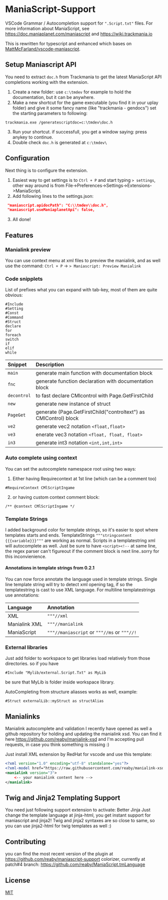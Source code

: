 # ManiaScript-Support

VSCode Grammar / Autocompletion support for `".Script.txt"` files.
For more information about ManiaScript, see https://doc.maniaplanet.com/maniascript and https://wiki.trackmania.io

This is rewritten for typescript and enhanced which bases on [MattMcFarland/vscode-maniascript](https://github.com/MattMcFarland/vscode-maniascript).

## Setup Maniascript API

You need to extract `doc.h` from Trackmania to get the latest ManiaScript API completions working with the extension.

1. Create a new folder: use `c:\tmdev` for example to hold the documentation, but it can be anywhere.
2. Make a new shortcut for the game executable (you find it in your uplay folder) and give it some fancy name (like "trackmania - gendocs") set the starting parameters to following:
```
trackmania.exe /generatescriptdoc=c:\tmdev\doc.h
```

3. Run your shortcut. if successfull, you get a window saying: press anykey to continue.
4. Double check `doc.h` is generated at `c:\tmdev\`

## Configuration

Next thing is to configure the extension.
1. Easiest way to get settings is to `Ctrl + P` and start typing `> settings`, other way around is from File->Preferences->Settings->Extensions->ManiaScript.
2. Add following lines to the settings.json:

```json
 "maniascript.apidocPath": "C:\\tmdev\\doc.h",
 "maniascript.useManiaplanetApi": false,
```

3. All done!

## Features

### Manialink preview
You can use context menu at xml files to preview the manialink, and as well use the command: `Ctrl + P` -> `> Maniascript: Preview Manialink`

### Code snipplets
List of prefixes what you can expand with tab-key, most of them are quite obvious:

```
#Include
#Setting
#Const
#Command
#Struct
declare
for
foreach
switch
if
elif
while
```

| Snippet     |                           Description                            |
| :---------- | :--------------------------------------------------------------  |
| `main`      |         generate main function with documentation block          |
| `fnc`       |      generate function declaration with documentation block      |
| `decontrol` |        to fast declare CMlcontrol with Page.GetFirstChild        |
| `new`       |                 generate new instance of struct                  |
| `PageGet`   | generate (Page.GetFirstChild("controltext") as CMlControl) block |
| `ve2`       |              generate vec2 notation `<float,float>`              |
| `ve3`       |          enerate vec3 notation `<float, float, float>`           |
| `in3`       |              generate int3 notation `<int,int,int>`              |

### Auto complete using context
You can set the autocomplete namespace root using two ways:
1. Either having Requirecontext at 1st line (which can be a comment too)
```
#RequireContext CMlScriptIngame
```
2. or having custom context comment block:
```
/** @context CMlScriptIngame */
```

### Template Strings
I added background color for template strings, so it's easier to spot where templates starts and ends.
TemplateStrings `"""stringcontent {{{variable}}}"""` are working as normal. Scripts in a templatestring xml will autocomplete as well. Just be sure to have `<script><!--` at same line, the regex parser can't figureout if the comment block is next line..sorry for this inconvienience.

#### Annotations in template strings from 0.2.1
You can now force annotate the language used in template strings.
Single line template string will try to detect xml opening tag, if so the templatestring is cast to use XML language. For multiline templatestrings use annotations:

| Language    | Annotation                                                       |
| :---------- | :--------------------------------------------------------------  |
| XML | `"""//xml` |
| Manialink XML |  `"""//manialink` | 
| ManiaScript | `"""//maniascript` or `"""//ms` or `"""//!` |

### External libraries
Just add folder to workspace to get libraries load relatively from those directories.
so if you have
```
#Include "Mylib/external.Script.Txt" as MyLib
```
be sure that MyLib is folder inside workspace library.

AutoCompleting from structure aliasses works as well, example:
```
#Struct externalLib::myStruct as structAlias
```

## Manialinks

Manialink autocomplete and validation
I recently have opened as well a github repository for holding and updating the manialink xsd.
You can find it here https://github.com/reaby/manialink-xsd
and I'm accepting pull requests, in case you think something is missing :)

Just install XML extension by RedHat for vscode and use this template:

```xml
<?xml version="1.0" encoding="utf-8" standalone="yes"?>
<?xml-model href="https://raw.githubusercontent.com/reaby/manialink-xsd/main/manialink_v3.xsd" ?>
<manialink version="3">
    <-- your manialink content here -->
</manialink>
```

## Twig and Jinja2 Templating Support
You need just following support extension to activate: Better Jinja
Just change the template language at jinja-html, you get instant support for maniascript and jinja2!
Twig and jinja2 syntaxes are so close to same, so you can use jinja2-html for twig templates as well :)

## Contributing
you can find the most recent version of the plugin at https://github.com/reaby/maniascript-support
colorizer, currently at patch#4 branch:
https://github.com/reaby/ManiaScript.tmLanguage

## License

[MIT](./LICENSE)
